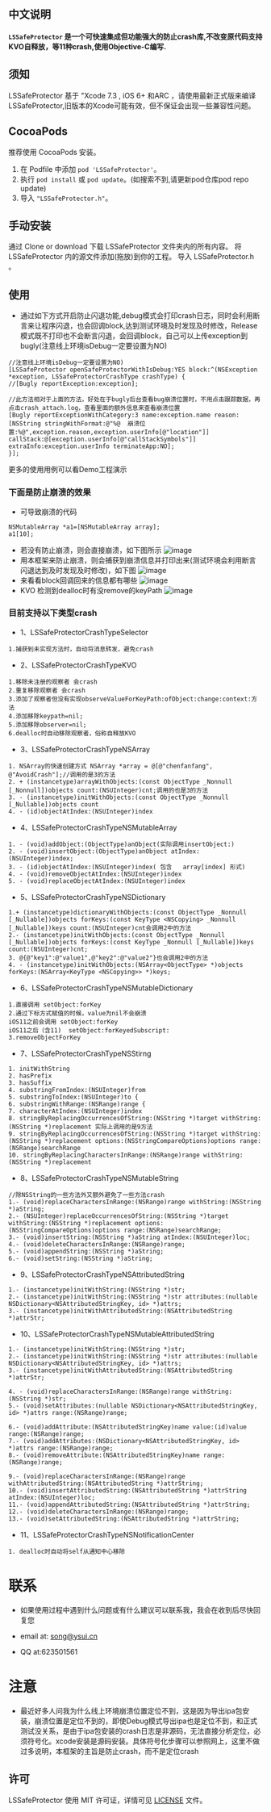 ## 中文说明
#### `LSSafeProtector` 是一个可快速集成但功能强大的防止crash库,不改变原代码支持KVO自释放，等11种crash,使用Objective-C编写.


## 须知
LSSafeProtector 基于 "Xcode 7.3 , iOS 6+ 和ARC ，请使用最新正式版来编译LSSafeProtector,旧版本的Xcode可能有效，但不保证会出现一些兼容性问题。


## CocoaPods

推荐使用 CocoaPods 安装。

1. 在 Podfile 中添加 `pod 'LSSafeProtector'`。
2. 执行 `pod install` 或 `pod update`。(如搜索不到,请更新pod仓库pod repo update)
3. 导入 `"LSSafeProtector.h"`。

## 手动安装
通过 Clone or download 下载 LSSafeProtector 文件夹内的所有内容。
将 LSSafeProtector 内的源文件添加(拖放)到你的工程。
导入 LSSafeProtector.h 。
## 使用

- 通过如下方式开启防止闪退功能,debug模式会打印crash日志，同时会利用断言来让程序闪退，也会回调block,达到测试环境及时发现及时修改，Release模式既不打印也不会断言闪退，会回调block，自己可以上传exception到bugly(注意线上环境isDebug一定要设置为NO)

```
//注意线上环境isDebug一定要设置为NO)
[LSSafeProtector openSafeProtectorWithIsDebug:YES block:^(NSException *exception, LSSafeProtectorCrashType crashType) {
//[Bugly reportException:exception];

//此方法相对于上面的方法，好处在于bugly后台查看bug崩溃位置时，不用点击跟踪数据，再点击crash_attach.log，查看里面的额外信息来查看崩溃位置
[Bugly reportExceptionWithCategory:3 name:exception.name reason:[NSString stringWithFormat:@"%@  崩溃位置:%@",exception.reason,exception.userInfo[@"location"]] callStack:@[exception.userInfo[@"callStackSymbols"]] extraInfo:exception.userInfo terminateApp:NO];
}];
```
更多的使用用例可以看Demo工程演示


### 下面是防止崩溃的效果

- 可导致崩溃的代码
```
NSMutableArray *a1=[NSMutableArray array];
a1[10];
```
- 若没有防止崩溃，则会直接崩溃，如下图所示
![image](https://github.com/lsmakethebest/LSSafeProtector/blob/master/images/1.png)
- 用本框架来防止崩溃，则会捕获到崩溃信息并打印出来(测试环境会利用断言闪退达到及时发现及时修改)，如下图
![image](https://github.com/lsmakethebest/LSSafeProtector/blob/master/images/2.png)
- 来看看block回调回来的信息都有哪些
![image](https://github.com/lsmakethebest/LSSafeProtector/blob/master/images/3.png)
- KVO  检测到dealloc时有没remove的keyPath
![image](https://github.com/lsmakethebest/LSSafeProtector/blob/master/images/4.png)

### 
### 目前支持以下类型crash
-  1、LSSafeProtectorCrashTypeSelector
```
1.捕获到未实现方法时，自动将消息转发，避免crash
```
-  2、LSSafeProtectorCrashTypeKVO
```
1.移除未注册的观察者 会crash
2.重复移除观察者 会crash
3.添加了观察者但没有实现observeValueForKeyPath:ofObject:change:context:方法
4.添加移除keypath=nil;
5.添加移除observer=nil;
6.dealloc时自动移除观察者，俗称自释放KVO
```
- 3、LSSafeProtectorCrashTypeNSArray
```
1. NSArray的快速创建方式 NSArray *array = @[@"chenfanfang", @"AvoidCrash"];//调用的是3的方法
2. + (instancetype)arrayWithObjects:(const ObjectType _Nonnull [_Nonnull])objects count:(NSUInteger)cnt;调用的也是3的方法
3. - (instancetype)initWithObjects:(const ObjectType _Nonnull [_Nullable])objects count
4. - (id)objectAtIndex:(NSUInteger)index
```

- 4、LSSafeProtectorCrashTypeNSMutableArray
```
1. - (void)addObject:(ObjectType)anObject(实际调用insertObject:)
2. - (void)insertObject:(ObjectType)anObject atIndex:(NSUInteger)index;
3. - (id)objectAtIndex:(NSUInteger)index( 包含   array[index] 形式)
4. - (void)removeObjectAtIndex:(NSUInteger)index
5. - (void)replaceObjectAtIndex:(NSUInteger)index
```
- 5、LSSafeProtectorCrashTypeNSDictionary
```
1.+ (instancetype)dictionaryWithObjects:(const ObjectType _Nonnull [_Nullable])objects forKeys:(const KeyType <NSCopying> _Nonnull [_Nullable])keys count:(NSUInteger)cnt会调用2中的方法
2.- (instancetype)initWithObjects:(const ObjectType _Nonnull [_Nullable])objects forKeys:(const KeyType _Nonnull [_Nullable])keys count:(NSUInteger)cnt;
3. @{@"key1":@"value1",@"key2":@"value2"}也会调用2中的方法
4. - (instancetype)initWithObjects:(NSArray<ObjectType> *)objects forKeys:(NSArray<KeyType <NSCopying>> *)keys;
```
- 6、LSSafeProtectorCrashTypeNSMutableDictionary
```
1.直接调用 setObject:forKey
2.通过下标方式赋值的时候，value为nil不会崩溃
iOS11之前会调用 setObject:forKey
iOS11之后（含11)  setObject:forKeyedSubscript:
3.removeObjectForKey
```
- 7、LSSafeProtectorCrashTypeNSStirng
```
1. initWithString
2. hasPrefix
3. hasSuffix
4. substringFromIndex:(NSUInteger)from
5. substringToIndex:(NSUInteger)to {
6. substringWithRange:(NSRange)range {
7. characterAtIndex:(NSUInteger)index
8. stringByReplacingOccurrencesOfString:(NSString *)target withString:(NSString *)replacement 实际上调用的是9方法
9. stringByReplacingOccurrencesOfString:(NSString *)target withString:(NSString *)replacement options:(NSStringCompareOptions)options range:(NSRange)searchRange
10. stringByReplacingCharactersInRange:(NSRange)range withString:(NSString *)replacement
```

- 8、LSSafeProtectorCrashTypeNSMutableString
```
//除NSString的一些方法外又额外避免了一些方法crash
1.- (void)replaceCharactersInRange:(NSRange)range withString:(NSString *)aString;
2.- (NSUInteger)replaceOccurrencesOfString:(NSString *)target withString:(NSString *)replacement options:(NSStringCompareOptions)options range:(NSRange)searchRange;
3.- (void)insertString:(NSString *)aString atIndex:(NSUInteger)loc;
4.- (void)deleteCharactersInRange:(NSRange)range;
5.- (void)appendString:(NSString *)aString;
6.- (void)setString:(NSString *)aString;
```
- 9、LSSafeProtectorCrashTypeNSAttributedString
```
1.- (instancetype)initWithString:(NSString *)str;
2.- (instancetype)initWithString:(NSString *)str attributes:(nullable NSDictionary<NSAttributedStringKey, id> *)attrs;
3.- (instancetype)initWithAttributedString:(NSAttributedString *)attrStr;
```
- 10、LSSafeProtectorCrashTypeNSMutableAttributedString
```
1.- (instancetype)initWithString:(NSString *)str;
2.- (instancetype)initWithString:(NSString *)str attributes:(nullable NSDictionary<NSAttributedStringKey, id> *)attrs;
3.- (instancetype)initWithAttributedString:(NSAttributedString *)attrStr;

4. - (void)replaceCharactersInRange:(NSRange)range withString:(NSString *)str;
5.- (void)setAttributes:(nullable NSDictionary<NSAttributedStringKey, id> *)attrs range:(NSRange)range;

6.- (void)addAttribute:(NSAttributedStringKey)name value:(id)value range:(NSRange)range;
7.- (void)addAttributes:(NSDictionary<NSAttributedStringKey, id> *)attrs range:(NSRange)range;
8.- (void)removeAttribute:(NSAttributedStringKey)name range:(NSRange)range;

9.- (void)replaceCharactersInRange:(NSRange)range withAttributedString:(NSAttributedString *)attrString;
10.- (void)insertAttributedString:(NSAttributedString *)attrString atIndex:(NSUInteger)loc;
11.- (void)appendAttributedString:(NSAttributedString *)attrString;
12.- (void)deleteCharactersInRange:(NSRange)range;
13.- (void)setAttributedString:(NSAttributedString *)attrString;

```
- 11、LSSafeProtectorCrashTypeNSNotificationCenter
```
1. dealloc时自动将self从通知中心移除

```
# 联系    
- 如果使用过程中遇到什么问题或有什么建议可以联系我，我会在收到后尽快回复您
- email at: song@ysui.cn

- QQ at:623501561 

# 注意
-  最近好多人问我为什么线上环境崩溃位置定位不到，这是因为导出ipa包安装，崩溃位置是定位不到的，即使Debug模式导出ipa也是定位不到，和正式测试没关系，是由于ipa包安装的crash日志是非源码，无法直接分析定位，必须符号化。xcode安装是源码安装。具体符号化步骤可以参照网上，这里不做过多说明，本框架的主旨是防止crash，而不是定位crash

## 许可
LSSafeProtector 使用 MIT 许可证，详情可见 [LICENSE](LICENSE) 文件。



